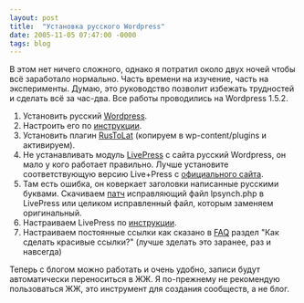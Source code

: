 ```yaml
---
layout: post
title:  "Установка русского Wordpress"
date: 2005-11-05 07:47:00 -0000
tags: blog 
---
```


В этом нет ничего сложного, однако я потратил около двух ночей чтобы всё заработало нормально. Часть времени на изучение, часть на эксперименты. Думаю, это руководство позволит избежать трудностей и сделать всё за час-два. Все работы проводились на Wordpress 1.5.2.

1. Установить русский [Wordpress](http://www.wordpress.ru/download/).
2. Настроить его по [инструкции](http://wordpress.ru/documentation/installation).
3. Установить плагин [RusToLat](http://wordpress.ru/plugins/rustolat/) (копируем в wp-content/plugins и активируем).
4. Не устанавливать модуль [LivePress](http://wordpress.ru/plugins/live-press/) с сайта русский Wordpress, он мало у кого работает правильно. Лучше установите соответствующую версию Live+Press с [официального сайта](http://somuchgeek.com/code/livepress/).
5. Там есть ошибка, он коверкает заголовки написанные русскими буквами. Скачиваем [патч](http://2nature.me/wp-content/lpsynch.diff.bz2) исправляющий файл lpsynch.php в LivePress или целиком исправленный файл, которым заменяем оригинальный.
6. Настраиваем LivePress по [инструкции](http://wordpress.ru/documentation/installation).
7. Настраиваем постоянные ссылки как сказано в [FAQ](http://wordpress.ru/documentation/installation) раздел "Как сделать красивые ссылки?" (лучше зделать это заранее, раз и навсегда)

Теперь с блогом можно работать и очень удобно, записи будут автоматически переноситься в ЖЖ. Я по-прежнему не рекомендую пользоваться ЖЖ, это инструмент для создания сообществ, а не блог.